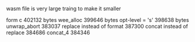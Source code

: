 
wasm file is very large
traing to make it smaller

form c 402132 bytes
wee_alloc 399646 bytes
opt-level = 's' 398638 bytes
unwrap_abort  383037
replace instead of format 387300
concat instead of replace 384686
concat_4 384346

